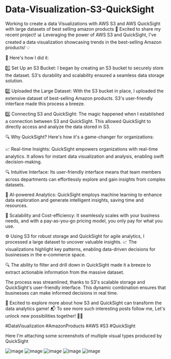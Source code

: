 # Data-Visualization-S3-QuickSight
Working to create a data Visualizations with AWS S3 and AWS QuickSight with large datasets of best selling amazon products
🚀 Excited to share my recent project! 📊 Leveraging the power of AWS S3 and QuickSight, I've created a data visualization showcasing trends in the best-selling Amazon products! 💡



🔧 Here's how I did it:



1️⃣ Set Up an S3 Bucket: I began by creating an S3 bucket to securely store the dataset. S3's durability and scalability ensured a seamless data storage solution.

2️⃣ Uploaded the Large Dataset: With the S3 bucket in place, I uploaded the extensive dataset of best-selling Amazon products. S3's user-friendly interface made this process a breeze.

3️⃣ Connecting S3 and QuickSight: The magic happened when I established a connection between S3 and QuickSight. This allowed QuickSight to directly access and analyze the data stored in S3.



🔍 Why QuickSight? Here's how it's a game-changer for organizations:



📈 Real-time Insights: QuickSight empowers organizations with real-time analytics. It allows for instant data visualization and analysis, enabling swift decision-making.

🔍 Intuitive Interface: Its user-friendly interface means that team members across departments can effortlessly explore and gain insights from complex datasets.

🧠 AI-powered Analytics: QuickSight employs machine learning to enhance data exploration and generate intelligent insights, saving time and resources.

🚀 Scalability and Cost-efficiency: It seamlessly scales with your business needs, and with a pay-as-you-go pricing model, you only pay for what you use.



⚙️ Using S3 for robust storage and QuickSight for agile analytics, I processed a large dataset to uncover valuable insights. 📈 The visualizations highlight key patterns, enabling data-driven decisions for businesses in the e-commerce space.



🔍 The ability to filter and drill down in QuickSight made it a breeze to extract actionable information from the massive dataset.





The process was streamlined, thanks to S3's scalable storage and QuickSight's user-friendly interface. This dynamic combination ensures that businesses can make informed decisions in real time.



🔗 Excited to explore more about how S3 and QuickSight can transform the data analytics game! 📬 To see more such interesting posts follow me, Let's unlock new possibilities together! 💪🏼 

#DataVisualization #AmazonProducts #AWS #S3 #QuickSight 



Here I'm attaching some screenshots of multiple visual types produced by QuickSight

![image](https://github.com/UsaSai99charanteja/Data-Visualization-S3-QuickSight/assets/107063715/84e3125e-178d-490d-a06a-cd89b9e0af49)
![image](https://github.com/UsaSai99charanteja/Data-Visualization-S3-QuickSight/assets/107063715/1170b7f7-fe28-461b-8402-d8eca944230f)
![image](https://github.com/UsaSai99charanteja/Data-Visualization-S3-QuickSight/assets/107063715/4429e7ff-e55c-4b78-8194-f25d8cc717e1)
![image](https://github.com/UsaSai99charanteja/Data-Visualization-S3-QuickSight/assets/107063715/fd592cdd-c9d1-4831-88e8-abc4a8c88940)
![image](https://github.com/UsaSai99charanteja/Data-Visualization-S3-QuickSight/assets/107063715/12158e12-70a8-44ae-8d3e-875c0dafcd15)

